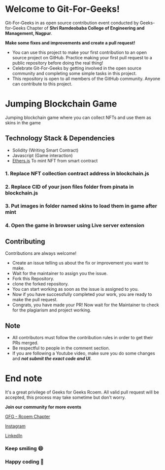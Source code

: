 # Welcome to Git-For-Geeks!

Git-For-Geeks in as open source contribution event conducted by Geeks-for-Geeks Chapter of **Shri Ramdeobaba College of Engineering and Management, Nagpur**.

**Make some fixes and improvements and create a pull request!**

- You can use this project to make your first contribution to an open source project on GitHub. Practice making your first pull request to a public repository before doing the real thing!
- Celebrate Git-For-Geeks by getting involved in the open source community and completing some simple tasks in this project.
- This repository is open to all members of the GitHub community. Anyone can contribute to this project.


# Jumping Blockchain Game
Jumping blockchain game where you can collect NFTs and use them as skins in the game

## Technology Stack & Dependencies

- Solidity (Writing Smart Contract)
- Javascript (Game interaction)
- [Ethers.js](https://docs.ethers.io/v5/) To mint NFT from smart contract

### 1. Replace NFT collection contract address in blockchain.js

### 2. Replace CID of your json files folder from pinata in blockchain.js

### 3. Put images in folder named skins to load them in game after mint 

### 4. Open the game in browser using Live server extension

## Contributing
Contributions are always welcome!
- Create an issue telling us about the fix or improvement you want to make.
- Wait for the maintainer to assign you the issue.
- Fork this Repository.
- clone the forked repository.
- You can start working as soon as the issue is assigned to you.
- Now if you have successfully completed your work, you are ready to make the pull request.
- Congrats, you have made your PR! Now wait for the Maintainer to check for the plagiarism and project working.

## Note

- All contributors must follow the contribution rules in order to get their PRs merged.
- Be respectful to people in the comment section.
- If you are following a Youtube video, make sure you do some changes and *****not submit the exact code and UI*****.


# **End note**
It's a great privilege of Geeks for Geeks Rcoem. All valid pull request will be accepted, this process may take sometime but don't worry.

**Join our community for more events**

[GFG - Rcoem Chapter](https://linktr.ee/gfgrcoem)

[Instagram](https://www.instagram.com/gfg_rcoem_chapter/)

[LinkedIn](https://www.linkedin.com/company/geeksforgeeks-rcoem-chapter/)

### **Keep smiling 😄**

### **Happy coding 🥳**

